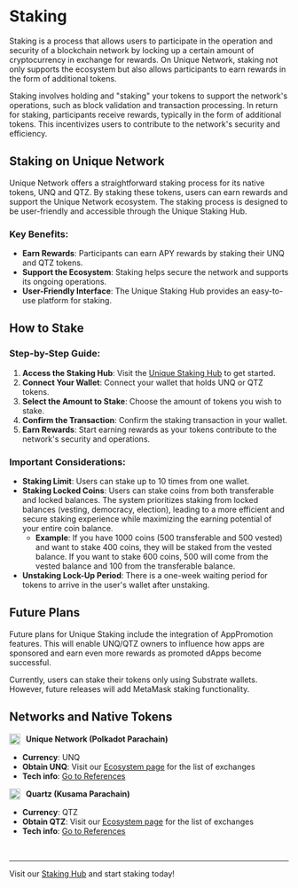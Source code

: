 # Staking

Staking is a process that allows users to participate in the operation and security of a blockchain network by locking up a certain amount of cryptocurrency in exchange for rewards. On Unique Network, staking not only supports the ecosystem but also allows participants to earn rewards in the form of additional tokens.

Staking involves holding and "staking" your tokens to support the network's operations, such as block validation and transaction processing. In return for staking, participants receive rewards, typically in the form of additional tokens. This incentivizes users to contribute to the network's security and efficiency.

## Staking on Unique Network

Unique Network offers a straightforward staking process for its native tokens, UNQ and QTZ. By staking these tokens, users can earn rewards and support the Unique Network ecosystem. The staking process is designed to be user-friendly and accessible through the Unique Staking Hub.

### Key Benefits:
- **Earn Rewards**: Participants can earn APY rewards by staking their UNQ and QTZ tokens.
- **Support the Ecosystem**: Staking helps secure the network and supports its ongoing operations.
- **User-Friendly Interface**: The Unique Staking Hub provides an easy-to-use platform for staking.

## How to Stake

### Step-by-Step Guide:
1. **Access the Staking Hub**: Visit the [Unique Staking Hub](https://unique.network/staking/) to get started.
2. **Connect Your Wallet**: Connect your wallet that holds UNQ or QTZ tokens.
3. **Select the Amount to Stake**: Choose the amount of tokens you wish to stake.
4. **Confirm the Transaction**: Confirm the staking transaction in your wallet.
5. **Earn Rewards**: Start earning rewards as your tokens contribute to the network's security and operations.

### Important Considerations:

- **Staking Limit**: Users can stake up to 10 times from one wallet. 
- **Staking Locked Coins**: Users can stake coins from both transferable and locked balances. The system prioritizes staking from locked balances (vesting, democracy, election), leading to a more efficient and secure staking experience while maximizing the earning potential of your entire coin balance.
    - **Example**: If you have 1000 coins (500 transferable and 500 vested) and want to stake 400 coins, they will be staked from the vested balance. If you want to stake 600 coins, 500 will come from the vested balance and 100 from the transferable balance.
- **Unstaking Lock-Up Period**: There is a one-week waiting period for tokens to arrive in the user's wallet after unstaking.

## Future Plans

Future plans for Unique Staking include the integration of AppPromotion features. This will enable UNQ/QTZ owners to influence how apps are sponsored and earn even more rewards as promoted dApps become successful.

Currently, users can stake their tokens only using Substrate wallets. However, future releases will add MetaMask staking functionality.

## Networks and Native Tokens

<div style="display: flex; align-items: center; margin-bottom: 10px;">
  <img src="https://ipfs.unique.network/ipfs/QmbJ7CGZ2GxWMp7s6jy71UGzRsMe4w3KANKXDAExYWdaFR" alt="Unique Network Logo" width="20" height="20" style="margin-right: 10px;">
  <strong>Unique Network (Polkadot Parachain)</strong>
</div>

- **Currency**: UNQ 
- **Obtain UNQ**: Visit our [Ecosystem page](https://unique.network/ecosystem/#dex) for the list of exchanges
- **Tech info**: [Go to References](https://docs.unique.network/reference/#unique-polkadot-parachain)

<div style="display: flex; align-items: center; margin-bottom: 10px;">
  <img src="https://ipfs.unique.network/ipfs/QmaGPdccULQEFcCGxzstnmE8THfac2kSiGwvWRAiaRq4dp" alt="Quartz logo" width="20" height="20" style="margin-right: 10px;">
  <strong>Quartz (Kusama Parachain)</strong>
</div>

- **Currency**: QTZ
- **Obtain QTZ**: Visit our [Ecosystem page](https://unique.network/ecosystem/#dex) for the list of exchanges
- **Tech info**: [Go to References](https://docs.unique.network/reference/#unique-polkadot-parachain)

<br>

---

Visit our [Staking Hub](https://unique.network/staking/) and start staking today!